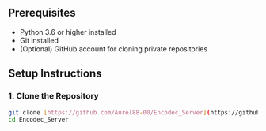 ## Prerequisites

- Python 3.6 or higher installed
- Git installed
- (Optional) GitHub account for cloning private repositories

## Setup Instructions

### 1. Clone the Repository
```bash
git clone [https://github.com/Aurel88-00/Encodec_Server](https://github.com/Aurel88-00/Encodec_Server)
cd Encodec_Server

